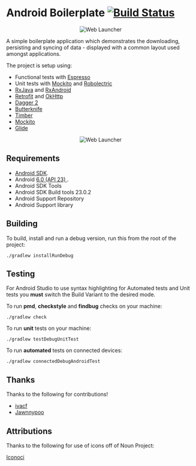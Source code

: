 Android Boilerplate [![Build Status](https://travis-ci.org/hitherejoe/Android-Boilerplate.svg?branch=master)](https://travis-ci.org/hitherejoe/Android-Boilerplate)
===================

<p align="center">
    <img src="images/ic_web.png" alt="Web Launcher"/>
</p>


A simple boilerplate application which demonstrates the downloading, persisting and syncing of data - displayed with a common layout used amongst applications.

The project is setup using:

- Functional tests with [Espresso](http://google.github.io/android-testing-support-library/docs/espresso)
- Unit tests with [Mockito](http://mockito.org/) and [Robolectric](http://robolectric.org/) 
- [RxJava](https://github.com/ReactiveX/RxJava) and [RxAndroid](https://github.com/ReactiveX/RxAndroid) 
- [Retrofit](http://square.github.io/retrofit/) and [OkHttp](https://github.com/square/okhttp)
- [Dagger 2](http://google.github.io/dagger/)
- [Butterknife](https://github.com/JakeWharton/butterknife)
- [Timber](https://github.com/JakeWharton/timber)
- [Mockito](http://mockito.org/)
- [Glide](https://github.com/bumptech/glide)

<p align="center">
    <img src="images/device.png" alt="Web Launcher"/>
</p>


Requirements
------------

 - [Android SDK](http://developer.android.com/sdk/index.html).
 - Android [6.0 (API 23) ](http://developer.android.com/tools/revisions/platforms.html#6.0).
 - Android SDK Tools
 - Android SDK Build tools 23.0.2
 - Android Support Repository
 - Android Support library

Building
--------

To build, install and run a debug version, run this from the root of the project:

    ./gradlew installRunDebug
    
Testing
--------

For Android Studio to use syntax highlighting for Automated tests and Unit tests you **must** switch the Build Variant to the desired mode.

To run **pmd**, **checkstyle** and **findbug** checks on your machine:

    ./gradlew check

To run **unit** tests on your machine:

    ./gradlew testDebugUnitTest
    
To run **automated** tests on connected devices:

    ./gradlew connectedDebugAndroidTest

Thanks
--------

Thanks to the following for contributions!

- [ivacf](https://github.com/ivacf)  
- [Jawnnypoo](https://github.com/Jawnnypoo)

Attributions
------------

Thanks to the following for use of icons off of Noun Project:

[Iconoci](https://thenounproject.com/iconoci)
